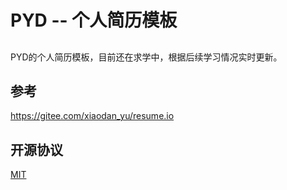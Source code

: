 # PYD -- 个人简历模板

## 

PYD的个人简历模板，目前还在求学中，根据后续学习情况实时更新。


## 参考

https://gitee.com/xiaodan_yu/resume.io

## 开源协议
[MIT](https://gitee.com/xiaodan_yu/resume.io/blob/master/LICENSE)